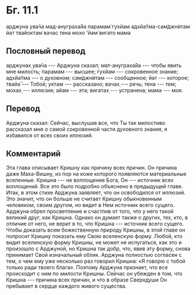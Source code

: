 # Бг. 11.1

арджуна ува̄ча мад-ануграха̄йа парамам̇ гухйам адхйа̄тма-сам̇джн̃итам йат
твайоктам̇ вачас тена мохо 'йам̇ вигато мама

## Пословный перевод

арджунах̣ ува̄ча --- Арджуна сказал; мат-ануграха̄йа --- чтобы явить мне
милость; парамам --- высшее; гухйам --- сокровенное знание; адхйа̄тма ---
о духовном; сам̇джн̃итам --- сообщенное; йат --- которое; твайа̄ --- Тобой;
уктам --- рассказано; вачах̣ --- речь; тена --- тем; мохах̣ --- иллюзия;
айам --- эта; вигатах̣ --- устранена; мама --- моя.

## Перевод

Арджуна сказал: Сейчас, выслушав все, что Ты так милостиво рассказал мне
о самой сокровенной части духовного знания, я избавился от всех своих
иллюзий.

## Комментарий

Эта глава описывает Кришну как причину всех причин. Он причина даже
Маха-Вишну, из пор на коже которого появляются материальные вселенные.
Кришна --- не воплощение Бога, Он --- источник всех воплощений. Все это
было подробно объяснено в предыдущей главе. Итак, в этом стихе Арджуна
заявляет, что он освободился от иллюзий. Это значит, что он больше не
считает Кришну обыкновенным человеком, своим другом, но видит в Нем
источник всего сущего. Арджуна обрел просветление и счастлив от того,
что у него такой великий друг, как Кришна. Однако он думает также о
других, тех, кто, в отличие от него, не верит в то, что Кришна ---
источник всего сущего. Чтобы доказать всем божественную природу Кришны,
в этой главе он попросит Кришну показать ему Свою вселенскую форму.
Любой, кто видит вселенскую форму Кришны, не может не испугаться, как
это и произошло с Арджуной, но Кришна так добр, что, явив эту форму,
снова принимает Свой изначальный облик. Арджуна полностью согласен с
тем, о чем ему уже несколько раз говорил Кришна: «Я говорю с тобой
только ради твоего блага». Поэтому Арджуна признает, что все происходит
с ним по милости Кришны. Сейчас он убежден в том, что Кришна --- причина
всех причин, и что в образе Сверхдуши Он пребывает в сердце каждого
живого существа.
